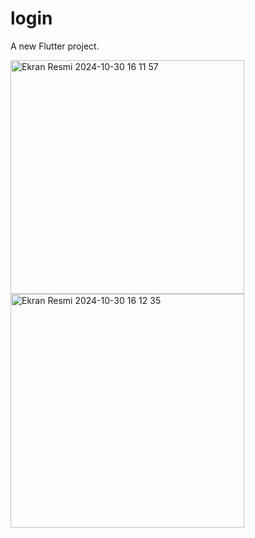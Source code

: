 # login

A new Flutter project.



<img width="374" alt="Ekran Resmi 2024-10-30 16 11 57" src="https://github.com/user-attachments/assets/26d4b015-eb1c-426f-b2a0-2c69ee462ad0">

<img width="374" alt="Ekran Resmi 2024-10-30 16 12 35" src="https://github.com/user-attachments/assets/6b4fc483-71e0-4e12-b2c5-f70833ab4430">
